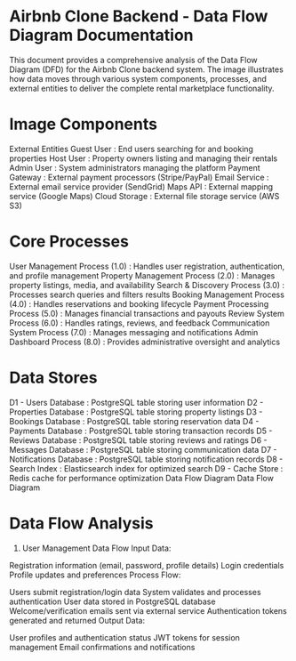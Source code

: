 # Airbnb Clone Backend - Data Flow Diagram Documentation

This document provides a comprehensive analysis of the Data Flow Diagram (DFD) for the Airbnb Clone backend system. The image illustrates how data moves through various system components, processes, and external entities to deliver the complete rental marketplace functionality.

# Image Components
External Entities
Guest User : End users searching for and booking properties
Host User : Property owners listing and managing their rentals
Admin User : System administrators managing the platform
Payment Gateway : External payment processors (Stripe/PayPal)
Email Service : External email service provider (SendGrid)
Maps API : External mapping service (Google Maps)
Cloud Storage : External file storage service (AWS S3)
# Core Processes
User Management Process (1.0) : Handles user registration, authentication, and profile management
Property Management Process (2.0) : Manages property listings, media, and availability
Search & Discovery Process (3.0) : Processes search queries and filters results
Booking Management Process (4.0) : Handles reservations and booking lifecycle
Payment Processing Process (5.0) : Manages financial transactions and payouts
Review System Process (6.0) : Handles ratings, reviews, and feedback
Communication System Process (7.0) : Manages messaging and notifications
Admin Dashboard Process (8.0) : Provides administrative oversight and analytics
# Data Stores
D1 - Users Database : PostgreSQL table storing user information
D2 - Properties Database : PostgreSQL table storing property listings
D3 - Bookings Database : PostgreSQL table storing reservation data
D4 - Payments Database : PostgreSQL table storing transaction records
D5 - Reviews Database : PostgreSQL table storing reviews and ratings
D6 - Messages Database : PostgreSQL table storing communication data
D7 - Notifications Database : PostgreSQL table storing notification records
D8 - Search Index : Elasticsearch index for optimized search
D9 - Cache Store : Redis cache for performance optimization
Data Flow Diagram
Data Flow Diagram

# Data Flow Analysis
1. User Management Data Flow
Input Data:

Registration information (email, password, profile details)
Login credentials
Profile updates and preferences
Process Flow:

Users submit registration/login data
System validates and processes authentication
User data stored in PostgreSQL database
Welcome/verification emails sent via external service
Authentication tokens generated and returned
Output Data:

User profiles and authentication status
JWT tokens for session management
Email confirmations and notifications
